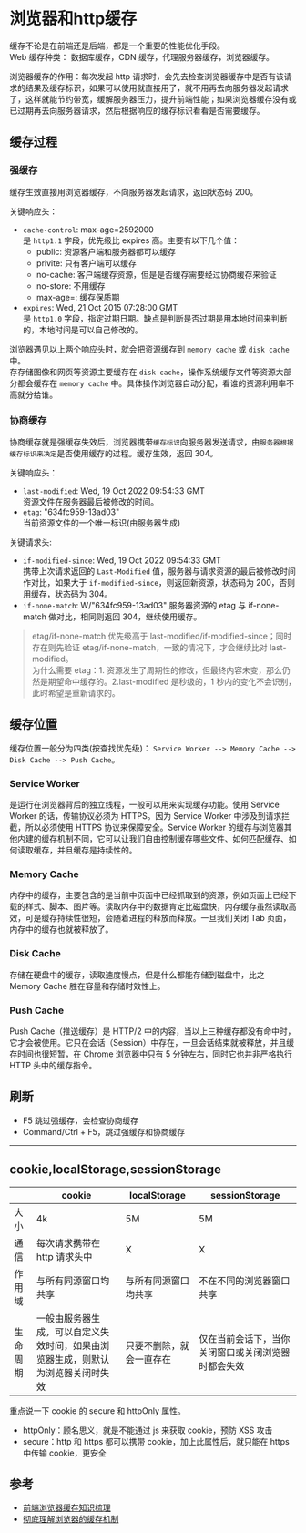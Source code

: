 # 浏览器和http缓存


缓存不论是在前端还是后端，都是一个重要的性能优化手段。  
Web 缓存种类： 数据库缓存，CDN 缓存，代理服务器缓存，浏览器缓存。

浏览器缓存的作用：每次发起 http 请求时，会先去检查浏览器缓存中是否有该请求的结果及缓存标识，如果可以使用就直接用了，就不用再去向服务器发起请求了，这样就能节约带宽，缓解服务器压力，提升前端性能；如果浏览器缓存没有或已过期再去向服务器请求，然后根据响应的缓存标识看看是否需要缓存。

## 缓存过程

### 强缓存

缓存生效直接用浏览器缓存，不向服务器发起请求，返回状态码 200。

关键响应头：

- `cache-control`: max-age=2592000  
  是 `http1.1` 字段，优先级比 expires 高。主要有以下几个值：
  - public: 资源客户端和服务器都可以缓存
  - privite: 只有客户端可以缓存
  - no-cache: 客户端缓存资源，但是是否缓存需要经过协商缓存来验证
  - no-store: 不用缓存
  - max-age=<seconds>: 缓存保质期
- `expires`: Wed, 21 Oct 2015 07:28:00 GMT  
  是 `http1.0` 字段，指定过期日期。缺点是判断是否过期是用本地时间来判断的，本地时间是可以自己修改的。

浏览器遇见以上两个响应头时，就会把资源缓存到 `memory cache` 或 `disk cache` 中。  
存存储图像和网页等资源主要缓存在 `disk cache`，操作系统缓存文件等资源大部分都会缓存在 `memory cache` 中。具体操作浏览器自动分配，看谁的资源利用率不高就分给谁。

### 协商缓存

协商缓存就是强缓存失效后，浏览器携带`缓存标识`向服务器发送请求，由`服务器根据缓存标识来决定`是否使用缓存的过程。缓存生效，返回 304。

关键响应头：

- `last-modified`: Wed, 19 Oct 2022 09:54:33 GMT  
  资源文件在服务器最后被修改的时间。
- `etag`: "634fc959-13ad03"  
  当前资源文件的一个唯一标识(由服务器生成)

关键请求头:

- `if-modified-since`: Wed, 19 Oct 2022 09:54:33 GMT  
  携带上次请求返回的 `Last-Modified` 值，服务器与请求资源的最后被修改时间作对比，如果大于 `if-modified-since`，则返回新资源，状态码为 200，否则用缓存，状态码为 304。
- `if-none-match`: W/"634fc959-13ad03"
  服务器资源的 etag 与 if-none-match 做对比，相同则返回 304，继续使用缓存。

> etag/if-none-match 优先级高于 last-modified/if-modified-since；同时存在则先验证 etag/if-none-match，一致的情况下，才会继续比对 last-modified。  
> 为什么需要 etag：1. 资源发生了周期性的修改，但最终内容未变，那么仍然是期望命中缓存的。2.last-modified 是秒级的，1 秒内的变化不会识别，此时希望是重新请求的。

## 缓存位置

缓存位置一般分为四类(按查找优先级)： `Service Worker --> Memory Cache --> Disk Cache --> Push Cache`。

### Service Worker

是运行在浏览器背后的独立线程，一般可以用来实现缓存功能。使用 Service Worker 的话，传输协议必须为 HTTPS。因为 Service Worker 中涉及到请求拦截，所以必须使用 HTTPS 协议来保障安全。Service Worker 的缓存与浏览器其他内建的缓存机制不同，它可以让我们自由控制缓存哪些文件、如何匹配缓存、如何读取缓存，并且缓存是持续性的。

### Memory Cache

内存中的缓存，主要包含的是当前中页面中已经抓取到的资源，例如页面上已经下载的样式、脚本、图片等。读取内存中的数据肯定比磁盘快，内存缓存虽然读取高效，可是缓存持续性很短，会随着进程的释放而释放。一旦我们关闭 Tab 页面，内存中的缓存也就被释放了。

### Disk Cache

存储在硬盘中的缓存，读取速度慢点，但是什么都能存储到磁盘中，比之 Memory Cache 胜在容量和存储时效性上。

### Push Cache

Push Cache（推送缓存）是 HTTP/2 中的内容，当以上三种缓存都没有命中时，它才会被使用。它只在会话（Session）中存在，一旦会话结束就被释放，并且缓存时间也很短暂，在 Chrome 浏览器中只有 5 分钟左右，同时它也并非严格执行 HTTP 头中的缓存指令。

## 刷新

- F5 跳过强缓存，会检查协商缓存
- Command/Ctrl + F5，跳过强缓存和协商缓存

---

## cookie,localStorage,sessionStorage

|          | cookie                                                                           | localStorage             | sessionStorage                                     |
| -------- | -------------------------------------------------------------------------------- | ------------------------ | -------------------------------------------------- |
| 大小     | 4k                                                                               | 5M                       | 5M                                                 |
| 通信     | 每次请求携带在 http 请求头中                                                     | X                        | X                                                  |
| 作用域   | 与所有同源窗口均共享                                                             | 与所有同源窗口均共享     | 不在不同的浏览器窗口共享                           |
| 生命周期 | 一般由服务器生成，可以自定义失效时间，如果由浏览器生成，则默认为浏览器关闭时失效 | 只要不删除，就会一直存在 | 仅在当前会话下，当你关闭窗口或关闭浏览器时都会失效 |

重点说一下 cookie 的 secure 和 httpOnly 属性。

- httpOnly：顾名思义，就是不能通过 js 来获取 cookie，预防 XSS 攻击
- secure：http 和 https 都可以携带 cookie，加上此属性后，就只能在 https 中传输 cookie，更安全

## 参考

- [前端浏览器缓存知识梳理](https://juejin.cn/post/6947936223126093861)
- [彻底理解浏览器的缓存机制](https://juejin.cn/post/6844903593275817998)

